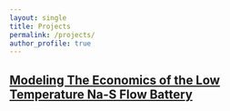 ```yaml
---
layout: single
title: Projects
permalink: /projects/
author_profile: true
---
```


## __[Modeling The Economics of the Low Temperature Na-S Flow Battery](https://ssaamrasool.github.io/projects/DarlingModel)__
